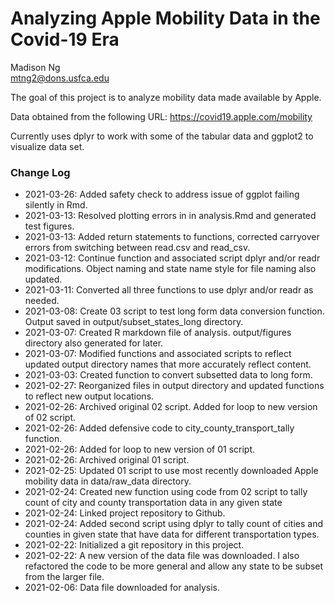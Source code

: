 # Analyzing Apple Mobility Data in the Covid-19 Era

Madison Ng  
mtng2@dons.usfca.edu

The goal of this project is to analyze mobility data made available by Apple.

Data obtained from the following URL:
https://covid19.apple.com/mobility

Currently uses dplyr to work with some of the tabular data and ggplot2 to visualize data set.

### Change Log
* 2021-03-26: Added safety check to address issue of ggplot failing silently in Rmd.
* 2021-03-13: Resolved plotting errors in in analysis.Rmd and generated test figures.
* 2021-03-13: Added return statements to functions, corrected carryover errors from switching between read.csv and read_csv.
* 2021-03-12: Continue function and associated script dplyr and/or readr modifications. Object naming and state name style for file naming also updated.
* 2021-03-11: Converted all three functions to use dplyr and/or readr as needed.
* 2021-03-08: Create 03 script to test long form data conversion function. Output saved in output/subset_states_long directory.
* 2021-03-07: Created R markdown file of analysis. output/figures directory also generated for later.
* 2021-03-07: Modified functions and associated scripts to reflect updated output directory names that more accurately reflect content.
* 2021-03-03: Created function to convert subsetted data to long form.
* 2021-02-27: Reorganized files in output directory and updated functions to reflect new output locations.
* 2021-02-26: Archived original 02 script. Added for loop to new version of 02 script.
* 2021-02-26: Added defensive code to city_county_transport_tally function.
* 2021-02-26: Added for loop to new version of 01 script.
* 2021-02-26: Archived original 01 script.
* 2021-02-25: Updated 01 script to use most recently downloaded Apple mobility data in data/raw_data directory.
* 2021-02-24: Created new function using code from 02 script to tally count of city and county transportation data in any given state
* 2021-02-24: Linked project repository to Github.
* 2021-02-24: Added second script using dplyr to tally count of cities and counties in given state that have data for different transportation types.
* 2021-02-22: Initialized a git repository in this project.
* 2021-02-22: A new version of the data file was downloaded. I also refactored the code to be more general and allow any state to be subset from the larger file.
* 2021-02-06: Data file downloaded for analysis.

